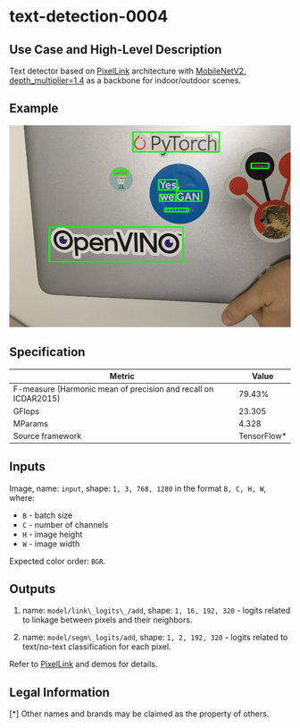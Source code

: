 # text-detection-0004

## Use Case and High-Level Description

Text detector based on [PixelLink](https://arxiv.org/abs/1801.01315) architecture with [MobileNetV2, depth_multiplier=1.4](https://arxiv.org/abs/1801.04381) as a backbone for indoor/outdoor scenes.

## Example

![](./assets/text-detection-0004.png)

## Specification

| Metric                                                        | Value                   |
|---------------------------------------------------------------|-------------------------|
| F-measure (Harmonic mean of precision and recall on ICDAR2015)| 79.43%                  |
| GFlops                                                        | 23.305                  |
| MParams                                                       | 4.328                   |
| Source framework                                              | TensorFlow\*            |

## Inputs

Image, name: `input`, shape: `1, 3, 768, 1280` in the format `B, C, H, W`, where:

- `B` - batch size
- `C` - number of channels
- `H` - image height
- `W` - image width

Expected color order: `BGR`.

## Outputs

1. name: `model/link\_logits\_/add`, shape: `1, 16, 192, 320` - logits related to linkage between pixels and their neighbors.

2. name: `model/segm\_logits/add`, shape: `1, 2, 192, 320` - logits related to text/no-text classification for each pixel.

Refer to [PixelLink](https://arxiv.org/abs/1801.01315) and demos for details.

## Legal Information
[*] Other names and brands may be claimed as the property of others.
